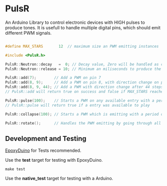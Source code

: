 PulsR
=====


An Arduino Library to control electronic devices with HIGH pulses to produce tones.
It is usefull to handle multiple digital pins, which should emit different PWM signals.


```cpp

#define MAX_STARS       12  // maximum size an PWM emitting instances

#include <PulsR.h>

PulsR::Neutron::decay   =  0; // Decay value, Zero will be handled as continuous
PulsR::Neutron::release = 10; // Minimum an miliseconds to produce the PWM

PulsR::add(7);        // Add a PWM on pin 7
PulsR::add(8, 9);     // Add a PWM on pin 8, with direction change on pin 9
PulsR::add(8, 9, 44); // Add a PWM with direction change after 44 steps
// PulsR::add will return true on success and false if MAX_STARS reached

PulsR::pulse(100);    // Starts a PWM on any available entry with a period of 100 microseconds
// PulsR::pulse will return true if a entry was available to play

PulsR::collapse(100); // Starts a PWM which is emitting with a period of 100 microseconds

PulsR::rotate();      // Handles the PWM emitting by going through all emitting entries
```


## Development and Testing

[EpoxyDuino](https://github.com/bxparks/EpoxyDuino) for Tests recommended.


Use the **test** target for testing with EpoxyDuino.

```
make test
```

Use the **native_test** target for testing with a Arduino.
